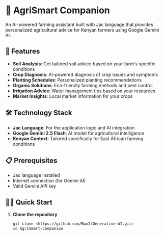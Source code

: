 # 🌾 AgriSmart Companion

An AI-powered farming assistant built with Jac language that provides personalized agricultural advice for Kenyan farmers using Google Gemini AI.

## 🚀 Features

- **Soil Analysis**: Get tailored soil advice based on your farm's specific conditions
- **Crop Diagnosis**: AI-powered diagnosis of crop issues and symptoms
- **Planting Schedules**: Personalized planting recommendations
- **Organic Solutions**: Eco-friendly farming methods and pest control
- **Irrigation Advice**: Water management tips based on your resources
- **Market Insights**: Local market information for your crops

## 🛠️ Technology Stack

- **Jac Language**: For the application logic and AI integration
- **Google Gemini 2.5 Flash**: AI model for agricultural intelligence
- **Kenyan Context**: Tailored specifically for East African farming conditions

## 📋 Prerequisites

- Jac language installed
- Internet connection (for Gemini AI)
- Valid Gemini API key

## 🏃‍♂️ Quick Start

1. **Clone the repository**
   ```bash
   git clone <https://github.com/Bwn2/Generative-AI.git>
   cd AgriSmart-Companion